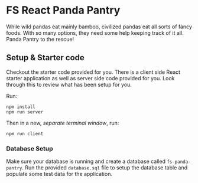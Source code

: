 # FS React Panda Pantry

While wild pandas eat mainly bamboo, civilized pandas eat all sorts of fancy foods. With so many options, they need some help keeping track of it all. Panda Pantry to the rescue!

## Setup & Starter code

Checkout the starter code provided for you. There is a client side React starter application as well as server side code provided for you. Look through this to review what has been setup for you.

Run:
```
npm install
npm run server
```

Then in a new, _separate terminal window_, run:
```
npm run client
```

### Database Setup
Make sure your database is running and create a database called `fs-panda-pantry`. Run the provided `database.sql` file to setup the database table and populate some test data for the application. 


